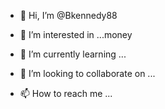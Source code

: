 - 👋 Hi, I’m @Bkennedy88
- 👀 I’m interested in ...money

- 🌱 I’m currently learning ...
- 💞️ I’m looking to collaborate on ...
- 📫 How to reach me ...

<!---
Bkennedy88/Bkennedy88 is a ✨ special ✨ repository because its `README.md` (this file) appears on your GitHub profile.
You can click the Preview link to take a look at your changes.
--->

